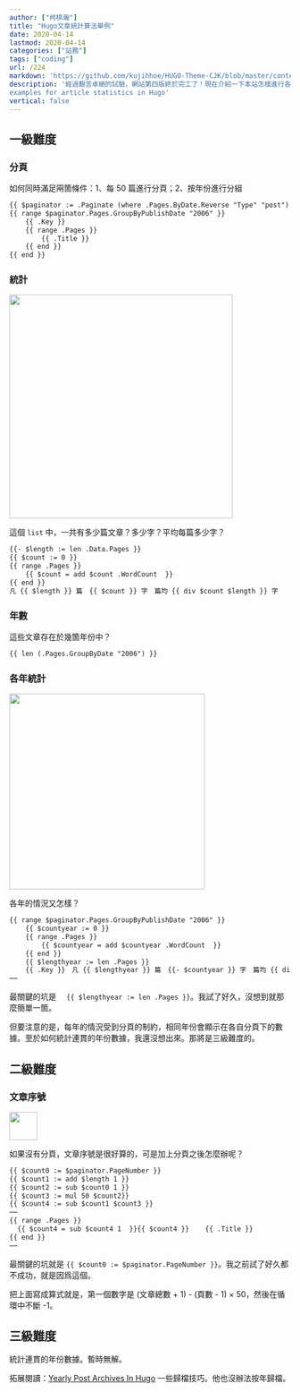 ```yaml
---
author: ["柯棋瀚"]
title: "Hugo文章統計算法舉例"
date: 2020-04-14
lastmod: 2020-04-14
categories: ["站務"]
tags: ["coding"]
url: /224
markdown: 'https://github.com/kujihhoe/HUGO-Theme-CJK/blob/master/content/post/224統計.md'
description: '經過艱苦卓絕的試驗，網站第四版終於完工了！現在介紹一下本站怎樣進行各種統計的。本人不懂編程，這裏只是瞎貓撞上死耗子。源碼直接在我 <a href="https://github.com/kujihhoe/HUGO-Theme-CJK" targrt="_blank">Github</a> 上找就可以，在 list.html<br>
examples for article statistics in Hugo'
vertical: false
---
```


## 一級難度

### 分頁

如何同時滿足㒳箇條件：1、每 50 篇進行分頁；2、按年份進行分組

```html
{{ $paginator := .Paginate (where .Pages.ByDate.Reverse "Type" "post") (index 50) }}
{{ range $paginator.Pages.GroupByPublishDate "2006" }}
    {{ .Key }}
    {{ range .Pages }}
        {{ .Title }}
    {{ end }}
{{ end }}
```

### 統計

<img src="https://pic.imgdb.cn/item/5e95869fc2a9a83be5bc98b4.png" width="400">

這個 `list` 中，一共有多少篇文章？多少字？平均每篇多少字？

```html
{{- $length := len .Data.Pages }}
{{ $count := 0 }}
{{ range .Pages }}
    {{ $count = add $count .WordCount  }}
{{ end }}
凡 {{ $length }} 篇　{{ $count }} 字　篇均 {{ div $count $length }} 字
```

### 年數

這些文章存在於幾箇年份中？

```html
{{ len (.Pages.GroupByDate "2006") }}
```

### 各年統計

<img src="https://pic.imgdb.cn/item/5e95869fc2a9a83be5bc98b1.png" width="350">

各年的情況又怎樣？

```html
{{ range $paginator.Pages.GroupByPublishDate "2006" }}
    {{ $countyear := 0 }}
    {{ range .Pages }}
        {{ $countyear = add $countyear .WordCount  }}
    {{ end }}
    {{ $lengthyear := len .Pages }}
    {{ .Key }}　凡 {{ $lengthyear }} 篇　{{- $countyear }} 字　篇均 {{ div $count6 $lengthyear }} 字
⋯⋯
```

最關鍵的坑是 `  {{ $lengthyear := len .Pages }}`。我試了好久，沒想到就那麼簡單一箇。

但要注意的是，每年的情況受到分頁的制約，相同年份會顯示在各自分頁下的數據。至於如何統計連貫的年份數據，我還沒想出來。那將是三級難度的。

## 二級難度

### 文章序號

<img src="https://pic.imgdb.cn/item/5e95869fc2a9a83be5bc98af.png" width="50">

如果沒有分頁，文章序號是很好算的，可是加上分頁之後怎麼辦呢？

```html
{{ $count0 := $paginator.PageNumber }}
{{ $count1 := add $length 1 }}
{{ $count2 := sub $count0 1 }}
{{ $count3 := mul 50 $count2}}
{{ $count4 := sub $count1 $count3 }}
⋯⋯
{{ range .Pages }}
  {{ $count4 = sub $count4 1  }}{{ $count4 }}    {{ .Title }}
{{ end }}
⋯⋯
```

最關鍵的坑就是  `{{ $count0 := $paginator.PageNumber }}`。我之前試了好久都不成功，就是因爲這個。

把上面寫成算式就是，第一個數字是  (文章總數 + 1) - (頁數 - 1) × 50，然後在循環中不斷 -1。

## 三級難度

統計連貫的年份數據。暫時無解。

拓展閱讀：[Yearly Post Archives In Hugo](https://randomgeekery.org/2016/04/17/yearly-post-archives-in-hugo/) 一些歸檔技巧。他也沒辦法按年歸檔。
